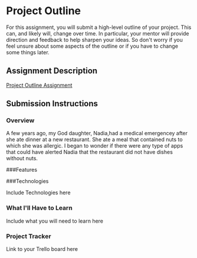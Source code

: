 # Project Outline
For this assignment, you will submit a high-level outline of your project. This can, and likely will, change over time. In particular, your mentor will provide direction and feedback to help sharpen your ideas. So don't worry if you feel unsure about some aspects of the outline or if you have to change some things later.

## Assignment Description
[Project Outline Assignment](https://education.launchcode.org/liftoff/modules/assignments/project-outline)

## Submission Instructions

### Overview
A few years ago, my God daughter, Nadia,had a medical emergencey after she ate dinner at a new restaurant. She ate a meal that contained nuts
to which she was allergic. I began to wonder if there were any type of apps that could have alerted Nadia that the restaurant did not
have dishes without nuts.

###Features

###Technologies

Include Technologies here
### What I'll Have to Learn
Include what you will need to learn here
### Project Tracker
Link to your Trello board here
